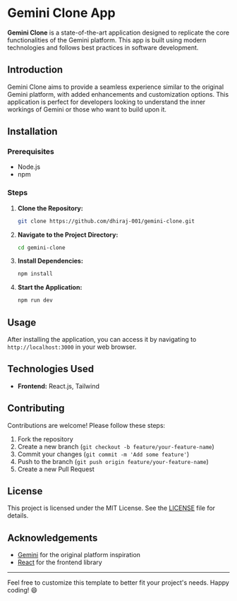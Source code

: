 
# Gemini Clone App

**Gemini Clone** is a state-of-the-art application designed to replicate the core functionalities of the Gemini platform. This app is built using modern technologies and follows best practices in software development.

## Introduction

Gemini Clone aims to provide a seamless experience similar to the original Gemini platform, with added enhancements and customization options. This application is perfect for developers looking to understand the inner workings of Gemini or those who want to build upon it.

## Installation

### Prerequisites

- Node.js 
- npm 

### Steps

1. **Clone the Repository:**
   ```bash
   git clone https://github.com/dhiraj-001/gemini-clone.git
   ```

2. **Navigate to the Project Directory:**
   ```bash
   cd gemini-clone
   ```

3. **Install Dependencies:**
   ```bash
   npm install
   ```

4. **Start the Application:**
   ```bash
   npm run dev
   ```

## Usage

After installing the application, you can access it by navigating to `http://localhost:3000` in your web browser. 




## Technologies Used

- **Frontend:** React.js, Tailwind


## Contributing

Contributions are welcome! Please follow these steps:

1. Fork the repository
2. Create a new branch (`git checkout -b feature/your-feature-name`)
3. Commit your changes (`git commit -m 'Add some feature'`)
4. Push to the branch (`git push origin feature/your-feature-name`)
5. Create a new Pull Request

## License

This project is licensed under the MIT License. See the [LICENSE](LICENSE) file for details.

## Acknowledgements

- [Gemini](https://gemini.com) for the original platform inspiration
- [React](https://reactjs.org) for the frontend library

---

Feel free to customize this template to better fit your project's needs. Happy coding! 😄
